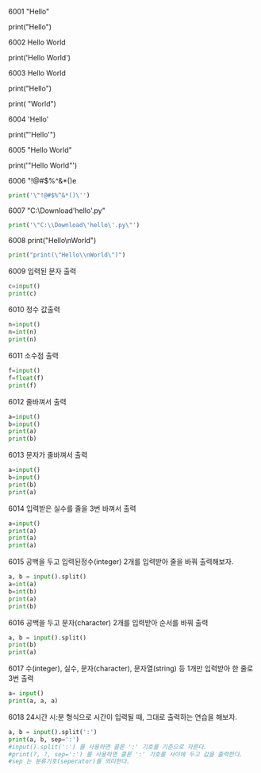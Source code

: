 6001 "Hello" 

print("Hello") 

6002  Hello World

print('Hello World')

6003 Hello World

print("Hello")

print( "World")

6004 'Hello'

print("'Hello'")

6005 "Hello World"

print('"Hello World"')

6006 "!@#$%^&*()e

```python
print('\"!@#$%^&*()\'')
```

6007 "C:\Download\'hello'.py"

```python
print('\"C:\\Download\'hello\'.py\"')
```

6008 print("Hello\nWorld")

```python
print("print(\"Hello\\nWorld\")")
```

6009 입력된 문자 출력

```python
c=input()
print(c)
```

6010 정수 값출력

```python
n=input()
n=int(n)
print(n)

```

6011 소수점 출력

```python
f=input()
f=float(f)
print(f)
```

6012 줄바껴서 출력

```python
a=input() 
b=input()
print(a)
print(b)
```

6013 문자가 줄바껴서 출력

```py
a=input() 
b=input()
print(b)
print(a)
```

6014 입력받은 실수를 줄을 3번 바껴서 출력

```python
a=input()
print(a)
print(a)
print(a)
```

6015 공백을 두고 입력된정수(integer) 2개를 입력받아 줄을 바꿔 출력해보자.

```python
a, b = input().split()
a=int(a)
b=int(b)
print(a)
print(b)
```

6016 공백을 두고 문자(character) 2개를 입력받아 순서를 바꿔 출력

```python
a, b = input().split()
print(b)
print(a)
```

6017 수(integer), 실수, 문자(character), 문자열(string) 등 1개만 입력받아 한 줄로 3번 출력

```python
a= input()
print(a, a, a)
```

6018  24시간 시:분 형식으로 시간이 입력될 때, 그대로 출력하는 연습을 해보자.

```python
a, b = input().split(':')
print(a, b, sep=':')
#input().split(':') 를 사용하면 콜론 ':' 기호를 기준으로 자른다.
#print(?, ?, sep=':') 를 사용하면 콜론 ':' 기호를 사이에 두고 값을 출력한다.
#sep 는 분류기호(seperator)를 의미한다.
```

